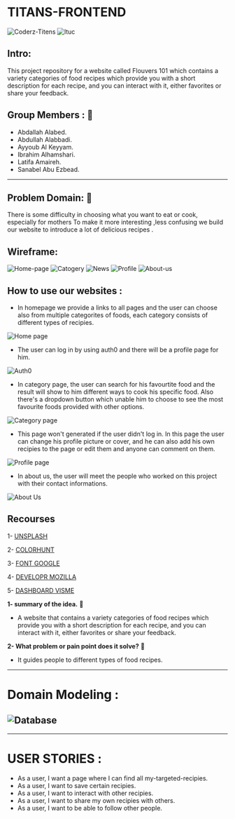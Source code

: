 # TITANS-FRONTEND

![Coderz-Titens](https://avatars.githubusercontent.com/u/86403687?s=200&v=4)
![ltuc](https://dashboard.madaresonajo.com/images/Luminus%20Technical%20University%20College/1595913289.png )

## Intro:
This project repository for a website called Flouvers 101 which contains a variety categories of food recipes which provide you with a short description for each recipe, and you can interact with it, either favorites or share your feedback. 

## Group Members : 👥
- Abdallah Alabed.
- Abdullah Alabbadi.
- Ayyoub Al Keyyam.
- Ibrahim Alhamshari.
- Latifa Amaireh.
- Sanabel Abu Ezbead.
-------------------------------------------------------------------------------------------------------------------
## Problem Domain: :pushpin:
There is some difficulty in choosing what you want to eat or cook, especially for mothers 
To make it more interesting ,less confusing we build our website to introduce a lot of delicious recipes .

## Wireframe:
![Home-page](src/images/Screenshot_1.png)
![Catogery](src/images/Screenshot_2.png)
![News](src/images/Screenshot_3.png)
![Profile](src/images/Screenshot_4.png)
![About-us](src/images/Screenshot_5.png)



## How to use our websites :
+ In homepage we provide a links to all pages and the user can choose also from multiple categorites of foods, each category consists of different types of recipies.

![Home page](src/images/MAINPAGE.gif)
  
+ The user can log in by using auth0 and there will be a profile page for him.  

![Auth0](src/images/auth0.gif)

+ In category page, the user can search for his favourtite food and the result will show to him different ways to cook his specific food. Also there's a dropdown button which unable him to choose to see the most favourite foods provided with other options.    

![Category page](src/images/)
  
+ This page won't generated if the user didn't log in. In this page the user can change his profile picture or cover, and he can also add his own recipies to the page or edit them and anyone can comment on them.  

![Profile page](src/images/)
  
+ In about us, the user will meet the people who worked on this project with their contact informations.  

![About Us](src/images/ABOUTUS.gif)
  
## Recourses
1- [UNSPLASH](https://unsplash.com/)

2- [COLORHUNT](https://colorhunt.co/)

3- [FONT GOOGLE](https://fonts.google.com/)

4- [DEVELOPR MOZILLA](https://developer.mozilla.org/en-US/)

5- [DASHBOARD VISME](https://dashboard.visme.co/v2/projects/own)


**1- summary of the idea.** :pushpin:
- A website that contains a variety categories of food recipes which provide you with a short description for each recipe, and you can interact with it, either favorites or share your feedback.

**2- What problem or pain point does it solve?** :pushpin:
- It guides people to different types of food recipes.

---------------------------------------------------------------------------------------------------------------------
# Domain Modeling : 

![Database](src/images/Screenshot_8.png)
---------------------------------------------------------------------------------------------------------------------

---------------------------------------------------------------------------------------------------------------------
# USER STORIES : 
- As a user, I want a page where I can find all my-targeted-recipies.
- As a user, I want to save certain recipies. 
- As a user, I want to interact with other recipies. 
- As a user, I want to share my own recipies with others. 
- As a user, I want to be able to follow other people. 

